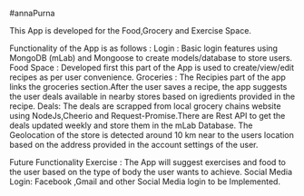 #annaPurna

This App is developed for the Food,Grocery and Exercise Space.

Functionality of the App is as follows :
Login : Basic login features using MongoDB (mLab) and Mongoose to create models/database to store users.
Food Space : Developed first this part of the App is used to create/view/edit recipes as per user convenience.
Groceries : The Recipies part of the app links the groceries section.After the user saves a recipe, the app suggests the user deals available in nearby stores based on igredients provided in the recipe.
Deals: The deals are scrapped from local grocery chains website using NodeJs,Cheerio and Request-Promise.There are Rest API to get the deals updated weekly and store them in the mLab Database.
The Geolocation of the store is detected around 10 km near to the users location based on the address provided in the account settings of the user.

Future Functionality
  Exercise : The App will suggest exercises and food to the user based on the type of body the user wants to achieve.
  Social Media Login: Facebook ,Gmail and other Social Media login to be Implemented.

 


